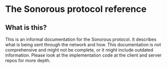 # The Sonorous protocol reference

## What is this?

This is an informal documentation for the Sonorous protocol. It describes what is being sent through the network and how. 
This documentation is not comprehensive and might not be complete, or it might include outdated information. Please look at the implementation code at the client and server repos for more depth.
